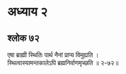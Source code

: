 # अध्याय २

## श्लोक ७२

एषा ब्राह्मी स्थितिः पार्थ नैनां प्राप्य विमुह्यति ।<br>स्थित्वास्यामन्तकालेऽपि ब्रह्मनिर्वाणमृच्छति ॥ २-७२॥<br><br>

